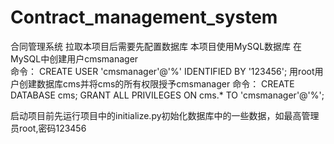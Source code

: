 # Contract_management_system
合同管理系统
拉取本项目后需要先配置数据库
本项目使用MySQL数据库
在MySQL中创建用户cmsmanager
<br>
命令：
CREATE USER 'cmsmanager'@'%' IDENTIFIED BY '123456';
用root用户创建数据库cms并将cms的所有权限授予cmsmanager
命令：
CREATE DATABASE cms;
GRANT ALL PRIVILEGES ON cms.* TO 'cmsmanager'@'%';

启动项目前先运行项目中的initialize.py初始化数据库中的一些数据，如最高管理员root,密码123456
